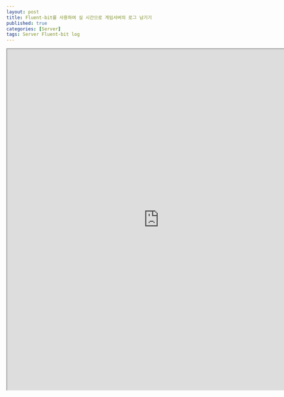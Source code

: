 ```yaml
---
layout: post
title: Fluent-bit를 사용하여 실 시간으로 게임서버의 로그 남기기
published: true
categories: [Server]
tags: Server Fluent-bit log
---
```

<iframe width="800" height="900" src="https://docs.google.com/document/d/e/2PACX-1vRQDc0tySI2gQi0saJzJmrocfeQ3Vkz9Ohx7F9Hy0lATa76ZNquGtqb32G4uB05O15sfJTfZ3s4NffQ/pub?embedded=true"></iframe>  
    
